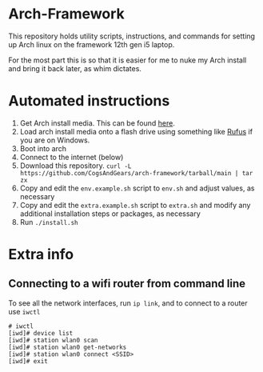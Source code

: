 # Arch-Framework

This repository holds utility scripts, instructions, and commands for setting up Arch linux on the framework 12th gen i5 laptop.

For the most part this is so that it is easier for me to nuke my Arch install and bring it back later, as whim dictates.

# Automated instructions

1. Get Arch install media. This can be found [here](https://wiki.archlinux.org/title/installation_guide).
2. Load arch install media onto a flash drive using something like [Rufus](https://rufus.ie/en/) if you are on Windows.
3. Boot into arch
4. Connect to the internet (below)
5. Download this repository. `curl -L https://github.com/CogsAndGears/arch-framework/tarball/main | tar zx`
6. Copy and edit the `env.example.sh` script to `env.sh` and adjust values, as necessary
7. Copy and edit the `extra.example.sh` script to `extra.sh` and modify any additional installation steps or packages, as necessary
6. Run `./install.sh`

# Extra info

## Connecting to a wifi router from command line

To see all the network interfaces, run `ip link`, and to connect to a router use `iwctl`
```
# iwctl
[iwd]# device list
[iwd]# station wlan0 scan
[iwd]# station wlan0 get-networks
[iwd]# station wlan0 connect <SSID>
[iwd]# exit
``` 
